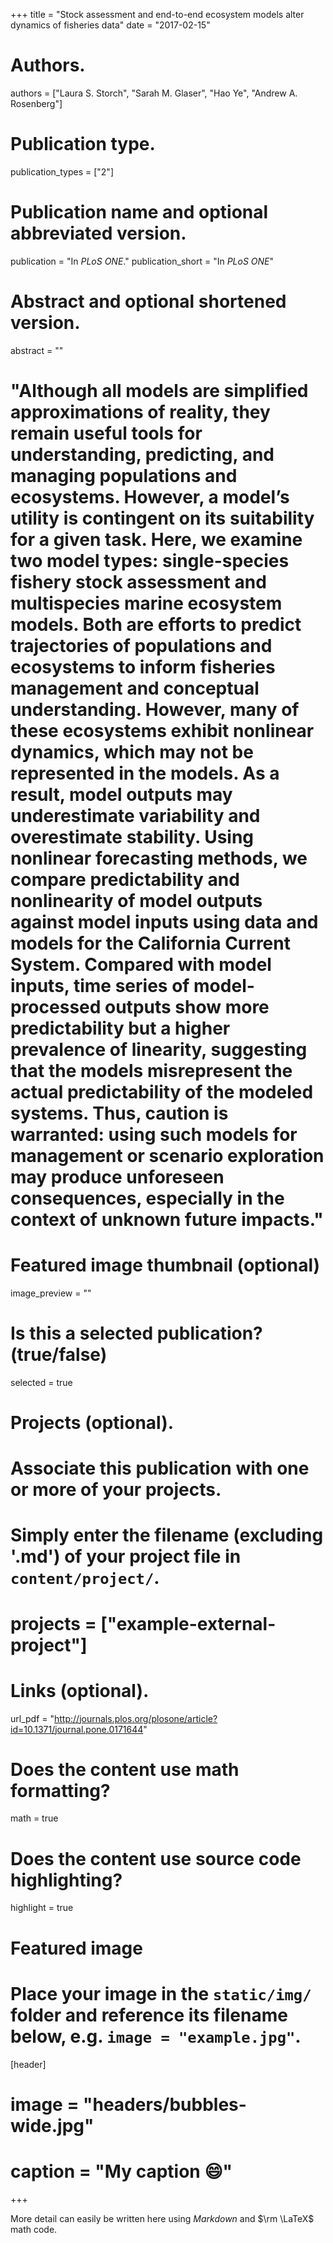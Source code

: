 +++
title = "Stock assessment and end-to-end ecosystem models alter dynamics of fisheries data"
date = "2017-02-15"

# Authors.
authors = ["Laura S. Storch", "Sarah M. Glaser", "Hao Ye", "Andrew A. Rosenberg"]

# Publication type.
publication_types = ["2"]

# Publication name and optional abbreviated version.
publication = "In *PLoS ONE*."
publication_short = "In *PLoS ONE*"

# Abstract and optional shortened version.
abstract = ""
# "Although all models are simplified approximations of reality, they remain useful tools for understanding, predicting, and managing populations and ecosystems. However, a model’s utility is contingent on its suitability for a given task. Here, we examine two model types: single-species fishery stock assessment and multispecies marine ecosystem models. Both are efforts to predict trajectories of populations and ecosystems to inform fisheries management and conceptual understanding. However, many of these ecosystems exhibit nonlinear dynamics, which may not be represented in the models. As a result, model outputs may underestimate variability and overestimate stability. Using nonlinear forecasting methods, we compare predictability and nonlinearity of model outputs against model inputs using data and models for the California Current System. Compared with model inputs, time series of model-processed outputs show more predictability but a higher prevalence of linearity, suggesting that the models misrepresent the actual predictability of the modeled systems. Thus, caution is warranted: using such models for management or scenario exploration may produce unforeseen consequences, especially in the context of unknown future impacts."

# Featured image thumbnail (optional)
image_preview = ""

# Is this a selected publication? (true/false)
selected = true

# Projects (optional).
#   Associate this publication with one or more of your projects.
#   Simply enter the filename (excluding '.md') of your project file in `content/project/`.
# projects = ["example-external-project"]

# Links (optional).
url_pdf = "http://journals.plos.org/plosone/article?id=10.1371/journal.pone.0171644"

# Does the content use math formatting?
math = true

# Does the content use source code highlighting?
highlight = true

# Featured image
# Place your image in the `static/img/` folder and reference its filename below, e.g. `image = "example.jpg"`.
[header]
# image = "headers/bubbles-wide.jpg"
# caption = "My caption :smile:"

+++

More detail can easily be written here using *Markdown* and $\rm \LaTeX$ math code.

